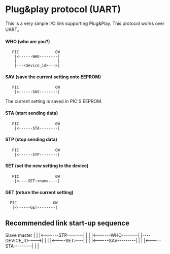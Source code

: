 # Plug&play protocol (UART)

This is a very simple I/O link supporting Plug&Play. This protocol works over UART。

#### WHO (who are you?)
```
   PIC                GW
    |<------WHO--------|
    |                  |
    |---<device_id>--->|
```

#### SAV (save the current setting onto EEPROM)
```
   PIC                GW
    |<------SAV--------|
```

The current setting is saved in PIC'S EEPROM.

#### STA (start sending data)
```
   PIC                GW
    |<------STA--------|
```

#### STP (stop sending data)
```
   PIC                GW
    |<------STP--------|
```

#### SET (set the new setting to the device)
```
   PIC                GW
    |<----SET:<num>----|
```

#### GET (return the current setting)
```
  PIC                GW
   |<------GET--------|
```

## Recommended link start-up sequence

 Slave             master
   |                  |
   |<------STP--------|
   |                  |
   |<------WHO--------|
   |----DEVICE_ID---->|
   |                  |
   |<----SET:<num>----|
   |                  |
   |<-----SAV---------|
   |                  |
   |<-----STA---------|
   |                  |
